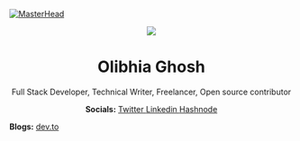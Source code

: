 [![MasterHead](https://github.com/OlibhiaGhosh/OlibhiaGhosh/blob/main/Github%20Header%20image.png)](https://github.com/OlibhiaGhosh)

<p align="center"><img src="https://readme-typing-svg.herokuapp.com/?font=Mitr&color=A13B3B&size=20&center=true&vCenter=true&lines=!+!+Welcome+to+my+Profile+!+!;I+am+excited+to+learn+and+grow;Interested+in+Web-Dev+and+coding...;Have+a+great+day+ahead+!!"></p>

<h1 align="center">
Olibhia Ghosh
</h1>
<p align="center"> Full Stack Developer, Technical Writer, Freelancer, Open source contributor</p>

<div align="center"> <b>Socials:</b> <a href="https://twitter.com/OlibhiaGhosh"> Twitter </a></&nbsp> <span><a href="https://www.linkedin.com/in/olibhiaghosh/"> Linkedin </a></span>  <span><a href="https://olibhia.hashnode.dev/"> Hashnode </a></span> </div>  

**Blogs:** [dev.to](https://dev.to/olibhiaghosh) 
 




  
